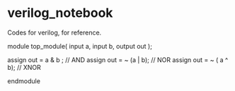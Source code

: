 # verilog_notebook
Codes for verilog, for reference.

module top_module( 
    input a, 
    input b, 
    output out );
    
assign out = a & b ;          // AND
assign out = ~ (a | b);       // NOR
assign out = ~ ( a ^ b);      // XNOR 


endmodule
